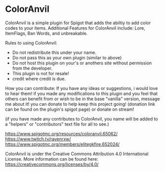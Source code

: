 # ColorAnvil

ColorAnvil is a simple plugin for Spigot that adds the abiltiy to add color codes to your items. Additional Features for ColorAnvil include: Lore, ItemFlags, Ban Words, and unbreakable. 

Rules to using ColorAnvil:
 - Do not redistribute this under your name.
 - Do not pass this as your own plugin (similar to above)
 - Do not host this plugin on your's or anothers site without permission from the developer.
 - This plugin is not for resale!
 - credit where credit is due.



How you can contribute:
If you have any ideas or suggestions, i would love to hear them!
if you made any modifications to this plugin and you feel that others can benefit from or wish to be in the base "vanilla" version, message me about it!
you can donate to help keep this project going! (donation link can be found on the plugin's spigot page) or donate on stream!

(if you have made any contributes to ColorAnvil, you name will be added to a "helpers" or "contributors" text file for all to see.)

https://www.spigotmc.org/resources/coloranvil.65062/
https://www.twitch.tv/ravenrxw/
https://www.spigotmc.org/members/elitegkfire.652024/

ColorAnvil is under the Creative Commons Attribution 4.0 International License.
More information can be found here: https://creativecommons.org/licenses/by/4.0/
